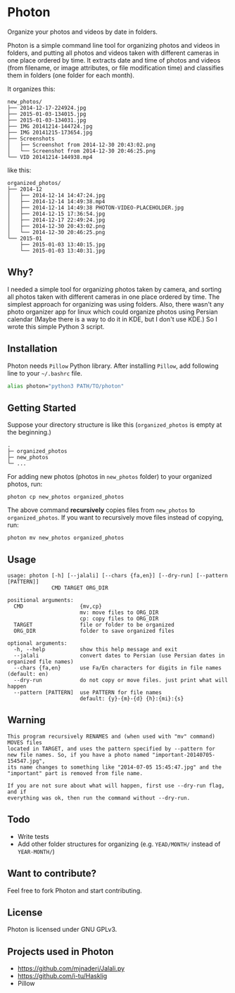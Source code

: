 Photon
======

Organize your photos and videos by date in folders.

Photon is a simple command line tool for organizing photos and
videos in folders, and putting all photos and videos taken with
different cameras in one place ordered by time. It extracts date
and time of photos and videos (from filename, or image attributes,
or file modification time) and classifies them in folders (one
folder for each month).

It organizes this:

    new_photos/
    ├── 2014-12-17-224924.jpg
    ├── 2015-01-03-134015.jpg
    ├── 2015-01-03-134031.jpg
    ├── IMG 20141214-144724.jpg
    ├── IMG 20141215-173654.jpg
    ├── Screenshots
    │   ├── Screenshot from 2014-12-30 20:43:02.png
    │   └── Screenshot from 2014-12-30 20:46:25.png
    └── VID 20141214-144938.mp4

like this:

    organized_photos/
    ├── 2014-12
    │   ├── 2014-12-14 14:47:24.jpg
    │   ├── 2014-12-14 14:49:38.mp4
    │   ├── 2014-12-14 14:49:38 PHOTON-VIDEO-PLACEHOLDER.jpg
    │   ├── 2014-12-15 17:36:54.jpg
    │   ├── 2014-12-17 22:49:24.jpg
    │   ├── 2014-12-30 20:43:02.png
    │   └── 2014-12-30 20:46:25.png
    └── 2015-01
        ├── 2015-01-03 13:40:15.jpg
        └── 2015-01-03 13:40:31.jpg


Why?
----

I needed a simple tool for organizing photos taken by camera,
and sorting all photos taken with different cameras in one place
ordered by time. The simplest approach for organizing was using
folders. Also, there wasn't any photo organizer app for linux which
could organize photos using Persian calendar (Maybe there is a way
to do it in KDE, but I don't use KDE.) So I wrote this simple
Python 3 script.


Installation
------------

Photon needs `Pillow` Python library. After installing `Pillow`,
add following line to your `~/.bashrc` file.

```bash
alias photon="python3 PATH/TO/photon"
```


Getting Started
---------------

Suppose your directory structure is like this
(`organized_photos` is empty at the beginning.)

    .
    ├─ organized_photos
    ├─ new_photos
    └─ ...

For adding new photos (photos in `new_photos` folder) to your
organized photos, run:

    photon cp new_photos organized_photos

The above command **recursively** copies files from `new_photos` to `organized_photos`.
If you want to recursively move files instead of copying, run:

    photon mv new_photos organized_photos


Usage
-----

    usage: photon [-h] [--jalali] [--chars {fa,en}] [--dry-run] [--pattern [PATTERN]]
                  CMD TARGET ORG_DIR

    positional arguments:
      CMD                  {mv,cp}
                           mv: move files to ORG_DIR
                           cp: copy files to ORG_DIR
      TARGET               file or folder to be organized
      ORG_DIR              folder to save organized files

    optional arguments:
      -h, --help           show this help message and exit
      --jalali             convert dates to Persian (use Persian dates in organized file names)
      --chars {fa,en}      use Fa/En characters for digits in file names (default: en)
      --dry-run            do not copy or move files. just print what will happen
      --pattern [PATTERN]  use PATTERN for file names
                           default: {y}-{m}-{d} {h}:{mi}:{s}


Warning
-------

    This program recursively RENAMES and (when used with "mv" command) MOVES files
    located in TARGET, and uses the pattern specified by --pattern for
    new file names. So, if you have a photo named "important-20140705-154547.jpg",
    its name changes to something like "2014-07-05 15:45:47.jpg" and the
    "important" part is removed from file name.

    If you are not sure about what will happen, first use --dry-run flag, and if
    everything was ok, then run the command without --dry-run.


Todo
----

* Write tests
* Add other folder structures for organizing (e.g. `YEAD/MONTH/` instead of `YEAR-MONTH/`)


Want to contribute?
-------------------

Feel free to fork Photon and start contributing.


License
-------

Photon is licensed under GNU GPLv3.


Projects used in Photon
-----------------------

* https://github.com/mjnaderi/Jalali.py
* https://github.com/i-tu/Hasklig
* Pillow
